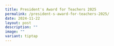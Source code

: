 ```yaml
---
title: President's Award for Teachers 2025
permalink: /president-s-award-for-teachers-2025/
date: 2024-11-22
layout: post
description: ""
image: ""
variant: tiptap
---
```

